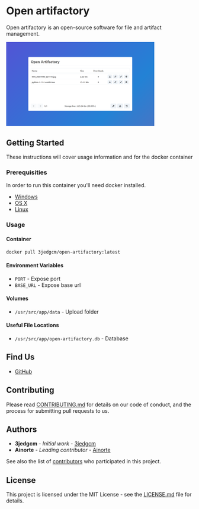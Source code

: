 # Open artifactory

Open artifactory is an open-source software for file and artifact management. 

<img src="https://raw.githubusercontent.com/3jedgcm/open-artifactory/main/.res/image.png" alt="image" width="400"/>

## Getting Started

These instructions will cover usage information and for the docker container 

### Prerequisities

In order to run this container you'll need docker installed.

* [Windows](https://docs.docker.com/windows/started)
* [OS X](https://docs.docker.com/mac/started/)
* [Linux](https://docs.docker.com/linux/started/)

### Usage

#### Container

```shell
docker pull 3jedgcm/open-artifactory:latest
```

#### Environment Variables

* `PORT` - Expose port
* `BASE_URL` - Expose base url

#### Volumes

* `/usr/src/app/data` - Upload folder

#### Useful File Locations

* `/usr/src/app/open-artifactory.db` - Database

## Find Us

* [GitHub](https://github.com/3jedgcm/open-artifactory)

## Contributing

Please read [CONTRIBUTING.md](CONTRIBUTING.md) for details on our code of conduct, and the process for submitting pull requests to us.

## Authors

* **3jedgcm** - *Initial work* - [3jedgcm](https://github.com/3jedgcm)
* **Ainorte** - *Leading contributor* - [Ainorte](https://github.com/Ainorte)

See also the list of [contributors](https://github.com/3jedgcm/open-artifactory/contributors) who 
participated in this project.

## License

This project is licensed under the MIT License - see the [LICENSE.md](LICENSE.md) file for details.
